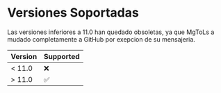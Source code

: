 # Versiones Soportadas

Las versiones inferiores a 11.0 han quedado obsoletas, ya que MgToLs a mudado completamente a GitHub por exepcion de su mensajeria.

| Version | Supported          |
| ------- | ------------------ |
| < 11.0  | :x:                |
| > 11.0  | :white_check_mark: |


